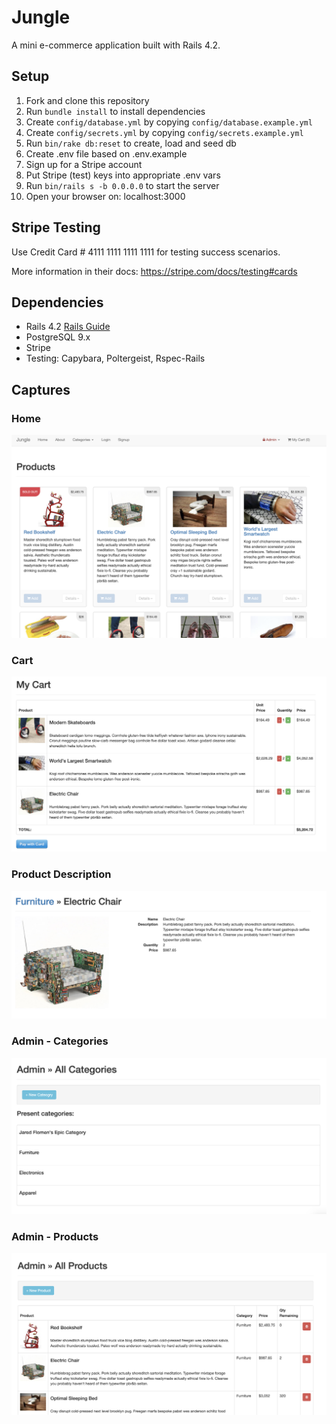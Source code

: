 # Jungle

A mini e-commerce application built with Rails 4.2.


## Setup

1. Fork and clone this repository
2. Run `bundle install` to install dependencies
3. Create `config/database.yml` by copying `config/database.example.yml`
4. Create `config/secrets.yml` by copying `config/secrets.example.yml`
5. Run `bin/rake db:reset` to create, load and seed db
6. Create .env file based on .env.example
7. Sign up for a Stripe account
8. Put Stripe (test) keys into appropriate .env vars
9. Run `bin/rails s -b 0.0.0.0` to start the server
10. Open your browser on: localhost:3000

## Stripe Testing

Use Credit Card # 4111 1111 1111 1111 for testing success scenarios.

More information in their docs: <https://stripe.com/docs/testing#cards>

## Dependencies

* Rails 4.2 [Rails Guide](http://guides.rubyonrails.org/v4.2/)
* PostgreSQL 9.x
* Stripe
* Testing: Capybara, Poltergeist, Rspec-Rails

## Captures

### Home
![Home](https://github.com/JaredFlomen/jungle/blob/master/docs/home.png?raw=true)

### Cart
![Cart](https://github.com/JaredFlomen/jungle/blob/master/docs/cart.png?raw=true)

### Product Description
![Product](https://github.com/JaredFlomen/jungle/blob/master/docs/product_description.png?raw=true)

### Admin - Categories
![Categories](https://github.com/JaredFlomen/jungle/blob/master/docs/admin_categories.png?raw=true)

### Admin - Products
![Admin_Products](https://github.com/JaredFlomen/jungle/blob/master/docs/admin_products.png?raw=true)
